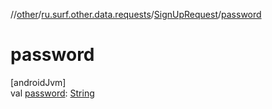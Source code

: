 //[other](../../../index.md)/[ru.surf.other.data.requests](../index.md)/[SignUpRequest](index.md)/[password](password.md)

# password

[androidJvm]\
val [password](password.md): [String](https://kotlinlang.org/api/latest/jvm/stdlib/kotlin/-string/index.html)

